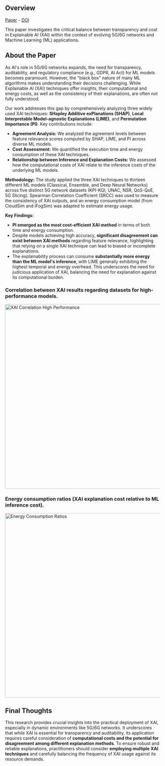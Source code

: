 ## Overview

[Paper](/files/papers/globecom2024/paper.pdf) - [DOI](https://doi.org/10.1109/gcwkshp64532.2024.11100910)

This paper investigates the critical balance between transparency and cost in Explainable AI (XAI) within the context of evolving 5G/6G networks and Machine Learning (ML) applications.

## About the Paper

As AI's role in 5G/6G networks expands, the need for transparency, auditability, and regulatory compliance (e.g., GDPR, AI Act) for ML models becomes paramount. However, the "black box" nature of many ML algorithms makes understanding their decisions challenging. While Explainable AI (XAI) techniques offer insights, their computational and energy costs, as well as the consistency of their explanations, are often not fully understood.

Our work addresses this gap by comprehensively analyzing three widely used XAI techniques: **SHapley Additive exPlanations (SHAP)**, **Local Interpretable Model-agnostic Explanations (LIME)**, and **Permutation Importance (PI)**. Key contributions include:

-   **Agreement Analysis:** We analyzed the agreement levels between feature relevance scores computed by SHAP, LIME, and PI across diverse ML models.
-   **Cost Assessment:** We quantified the execution time and energy consumption of these XAI techniques.
-   **Relationship between Inference and Explanation Costs:** We assessed how the computational costs of XAI relate to the inference costs of the underlying ML models.

**Methodology:**
The study applied the three XAI techniques to thirteen different ML models (Classical, Ensemble, and Deep Neural Networks) across five distinct 5G network datasets (KPI-KQI, UNAC, NSR, QoS-QoE, 5G Slicing). Spearman Correlation Coefficient (SRCC) was used to measure the consistency of XAI outputs, and an energy consumption model (from CloudSim and iFogSim) was adapted to estimate energy usage.

**Key Findings:**
-   **PI emerged as the most cost-efficient XAI method** in terms of both time and energy consumption.
-   Despite models achieving high accuracy, **significant disagreement can exist between XAI methods** regarding feature relevance, highlighting that relying on a single XAI technique can lead to biased or incomplete explanations.
-   The explainability process can consume **substantially more energy than the ML model's inference**, with LIME generally exhibiting the highest temporal and energy overhead. This underscores the need for judicious application of XAI, balancing the need for explanation against its computational burden.

### Correlation between XAI results regarding datasets for high-performance models.

<img src="/files/papers/globecom2024/correlation.png" alt="XAI Correlation High Performance" width="600" />

### Energy consumption ratios (XAI explanation cost relative to ML inference cost).

<img src="/files/papers/globecom2024/energy.png" alt="Energy Consumption Ratios" width="600" />

## Final Thoughts

This research provides crucial insights into the practical deployment of XAI, especially in dynamic environments like 5G/6G networks. It underscores that while XAI is essential for transparency and auditability, its application requires careful consideration of **computational costs and the potential for disagreement among different explanation methods**. To ensure robust and reliable explanations, practitioners should consider **employing multiple XAI techniques** and carefully balancing the frequency of XAI usage against its resource demands.